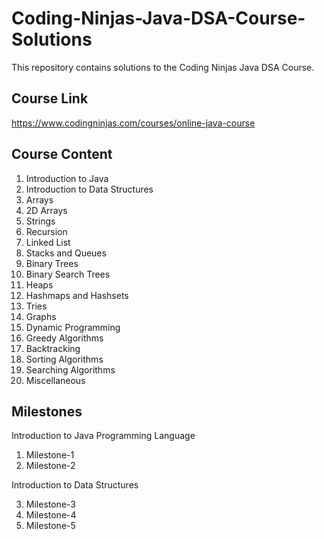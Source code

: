 # Coding-Ninjas-Java-DSA-Course-Solutions

This repository contains solutions to the Coding Ninjas Java DSA Course.

## Course Link
https://www.codingninjas.com/courses/online-java-course

## Course Content
1. Introduction to Java
2. Introduction to Data Structures
3. Arrays
4. 2D Arrays
5. Strings
6. Recursion
7. Linked List
8. Stacks and Queues
9. Binary Trees
10. Binary Search Trees
11. Heaps
12. Hashmaps and Hashsets
13. Tries
14. Graphs
15. Dynamic Programming
16. Greedy Algorithms
17. Backtracking
18. Sorting Algorithms
19. Searching Algorithms
20. Miscellaneous

## Milestones

Introduction to Java Programming Language

1. Milestone-1
2. Milestone-2


Introduction to Data Structures

3. Milestone-3
4. Milestone-4
5. Milestone-5
